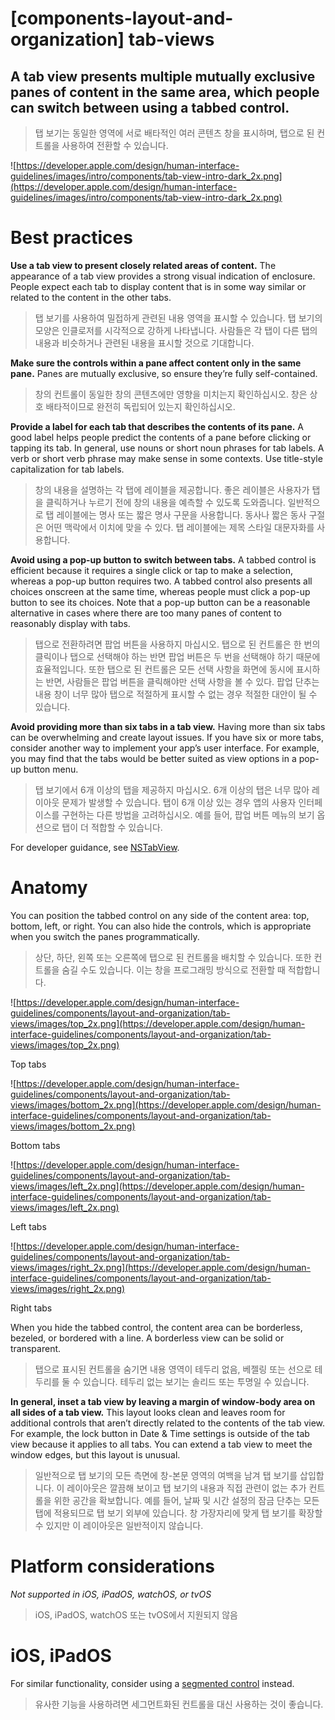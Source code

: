 # **[components-layout-and-organization] tab-views**

## A tab view presents multiple mutually exclusive panes of content in the same area, which people can switch between using a tabbed control.
> 탭 보기는 동일한 영역에 서로 배타적인 여러 콘텐츠 창을 표시하며, 탭으로 된 컨트롤을 사용하여 전환할 수 있습니다.
>




![https://developer.apple.com/design/human-interface-guidelines/images/intro/components/tab-view-intro-dark_2x.png](https://developer.apple.com/design/human-interface-guidelines/images/intro/components/tab-view-intro-dark_2x.png)

# **Best practices**

**Use a tab view to present closely related areas of content.** The appearance of a tab view provides a strong visual indication of enclosure. People expect each tab to display content that is in some way similar or related to the content in the other tabs.
> 탭 보기를 사용하여 밀접하게 관련된 내용 영역을 표시할 수 있습니다. 탭 보기의 모양은 인클로저를 시각적으로 강하게 나타냅니다. 사람들은 각 탭이 다른 탭의 내용과 비슷하거나 관련된 내용을 표시할 것으로 기대합니다.
>




**Make sure the controls within a pane affect content only in the same pane.** Panes are mutually exclusive, so ensure they’re fully self-contained.
> 창의 컨트롤이 동일한 창의 콘텐츠에만 영향을 미치는지 확인하십시오. 창은 상호 배타적이므로 완전히 독립되어 있는지 확인하십시오.
>




**Provide a label for each tab that describes the contents of its pane.** A good label helps people predict the contents of a pane before clicking or tapping its tab. In general, use nouns or short noun phrases for tab labels. A verb or short verb phrase may make sense in some contexts. Use title-style capitalization for tab labels.
> 창의 내용을 설명하는 각 탭에 레이블을 제공합니다. 좋은 레이블은 사용자가 탭을 클릭하거나 누르기 전에 창의 내용을 예측할 수 있도록 도와줍니다. 일반적으로 탭 레이블에는 명사 또는 짧은 명사 구문을 사용합니다. 동사나 짧은 동사 구절은 어떤 맥락에서 이치에 맞을 수 있다. 탭 레이블에는 제목 스타일 대문자화를 사용합니다.
>




**Avoid using a pop-up button to switch between tabs.** A tabbed control is efficient because it requires a single click or tap to make a selection, whereas a pop-up button requires two. A tabbed control also presents all choices onscreen at the same time, whereas people must click a pop-up button to see its choices. Note that a pop-up button can be a reasonable alternative in cases where there are too many panes of content to reasonably display with tabs.
> 탭으로 전환하려면 팝업 버튼을 사용하지 마십시오. 탭으로 된 컨트롤은 한 번의 클릭이나 탭으로 선택해야 하는 반면 팝업 버튼은 두 번을 선택해야 하기 때문에 효율적입니다. 또한 탭으로 된 컨트롤은 모든 선택 사항을 화면에 동시에 표시하는 반면, 사람들은 팝업 버튼을 클릭해야만 선택 사항을 볼 수 있다. 팝업 단추는 내용 창이 너무 많아 탭으로 적절하게 표시할 수 없는 경우 적절한 대안이 될 수 있습니다.
>




**Avoid providing more than six tabs in a tab view.** Having more than six tabs can be overwhelming and create layout issues. If you have six or more tabs, consider another way to implement your app’s user interface. For example, you may find that the tabs would be better suited as view options in a pop-up button menu.
> 탭 보기에서 6개 이상의 탭을 제공하지 마십시오. 6개 이상의 탭은 너무 많아 레이아웃 문제가 발생할 수 있습니다. 탭이 6개 이상 있는 경우 앱의 사용자 인터페이스를 구현하는 다른 방법을 고려하십시오. 예를 들어, 팝업 버튼 메뉴의 보기 옵션으로 탭이 더 적합할 수 있습니다.
>




For developer guidance, see [NSTabView](https://developer.apple.com/documentation/appkit/nstabview).

# **Anatomy**

You can position the tabbed control on any side of the content area: top, bottom, left, or right. You can also hide the controls, which is appropriate when you switch the panes programmatically.
> 상단, 하단, 왼쪽 또는 오른쪽에 탭으로 된 컨트롤을 배치할 수 있습니다. 또한 컨트롤을 숨길 수도 있습니다. 이는 창을 프로그래밍 방식으로 전환할 때 적합합니다.
>




![https://developer.apple.com/design/human-interface-guidelines/components/layout-and-organization/tab-views/images/top_2x.png](https://developer.apple.com/design/human-interface-guidelines/components/layout-and-organization/tab-views/images/top_2x.png)

Top tabs

![https://developer.apple.com/design/human-interface-guidelines/components/layout-and-organization/tab-views/images/bottom_2x.png](https://developer.apple.com/design/human-interface-guidelines/components/layout-and-organization/tab-views/images/bottom_2x.png)

Bottom tabs

![https://developer.apple.com/design/human-interface-guidelines/components/layout-and-organization/tab-views/images/left_2x.png](https://developer.apple.com/design/human-interface-guidelines/components/layout-and-organization/tab-views/images/left_2x.png)

Left tabs

![https://developer.apple.com/design/human-interface-guidelines/components/layout-and-organization/tab-views/images/right_2x.png](https://developer.apple.com/design/human-interface-guidelines/components/layout-and-organization/tab-views/images/right_2x.png)

Right tabs

When you hide the tabbed control, the content area can be borderless, bezeled, or bordered with a line. A borderless view can be solid or transparent.
> 탭으로 표시된 컨트롤을 숨기면 내용 영역이 테두리 없음, 베젤링 또는 선으로 테두리를 둘 수 있습니다. 테두리 없는 보기는 솔리드 또는 투명일 수 있습니다.
>




**In general, inset a tab view by leaving a margin of window-body area on all sides of a tab view.** This layout looks clean and leaves room for additional controls that aren’t directly related to the contents of the tab view. For example, the lock button in Date & Time settings is outside of the tab view because it applies to all tabs. You can extend a tab view to meet the window edges, but this layout is unusual.
> 일반적으로 탭 보기의 모든 측면에 창-본문 영역의 여백을 남겨 탭 보기를 삽입합니다. 이 레이아웃은 깔끔해 보이고 탭 보기의 내용과 직접 관련이 없는 추가 컨트롤을 위한 공간을 확보합니다. 예를 들어, 날짜 및 시간 설정의 잠금 단추는 모든 탭에 적용되므로 탭 보기 외부에 있습니다. 창 가장자리에 맞게 탭 보기를 확장할 수 있지만 이 레이아웃은 일반적이지 않습니다.
>




# **Platform considerations**

*Not supported in iOS, iPadOS, watchOS, or tvOS*
> iOS, iPadOS, watchOS 또는 tvOS에서 지원되지 않음
>




# **iOS, iPadOS**

For similar functionality, consider using a [segmented control](../components/selection-and-input/segmented-controls) instead.
> 유사한 기능을 사용하려면 세그먼트화된 컨트롤을 대신 사용하는 것이 좋습니다.
>



